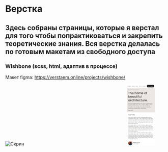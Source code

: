# Верстка
Здесь собраны страницы, которые я верстал для того чтобы попрактиковаться и закрепить теоретические знания. 
Вся верстка делалась по готовым макетам из свободного доступа
---
### Wishbone (scss, html, адаптив в процессе)
Макет figma: https://verstaem.online/projects/wishbone/

<img src="./screenshots/Wishbone.png" alt="Скрин" width="70%" style="display: inline-block; margin-right: 5%;">
<img src="./screenshots/Wishbone mobile.png" alt="Скрин" width="17.5%" style="display: inline-block;">

